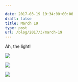 ```yaml
---

date: 2017-03-19 19:34:00+00:00
draft: false
title: March 19
type: post
url: /blog/2017/3/march-19
---
```


Ah, the light!



  
   ![](/images/2017-03-19-20173march-19/20170319-DSCF6021.jpg)

  

  
   ![](/images/2017-03-19-20173march-19/20170319-DSCF6024.jpg)

  

  
   ![](/images/2017-03-19-20173march-19/20170319-DSCF6031.jpg)

  


